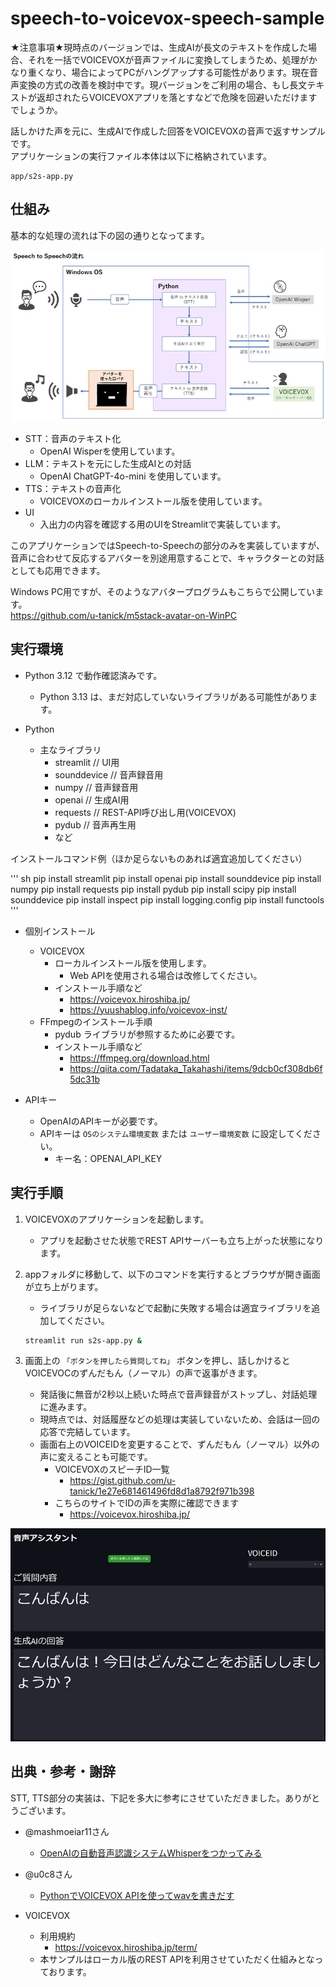# speech-to-voicevox-speech-sample

★注意事項★現時点のバージョンでは、生成AIが長文のテキストを作成した場合、それを一括でVOICEVOXが音声ファイルに変換してしまうため、処理がかなり重くなり、場合によってPCがハングアップする可能性があります。現在音声変換の方式の改善を検討中です。現バージョンをご利用の場合、もし長文テキストが返却されたらVOICEVOXアプリを落とすなどで危険を回避いただけますでしょうか。

話しかけた声を元に、生成AIで作成した回答をVOICEVOXの音声で返すサンプルです。  
アプリケーションの実行ファイル本体は以下に格納されています。

```
app/s2s-app.py
```

## 仕組み

基本的な処理の流れは下の図の通りとなってます。

![s2s](img/s2s.jpg)

- STT：音声のテキスト化
  - OpenAI Wisperを使用しています。
- LLM：テキストを元にした生成AIとの対話
  - OpenAI ChatGPT-4o-mini を使用しています。
- TTS：テキストの音声化
  - VOICEVOXのローカルインストール版を使用しています。
- UI
  - 入出力の内容を確認する用のUIをStreamlitで実装しています。

このアプリケーションではSpeech-to-Speechの部分のみを実装していますが、音声に合わせて反応するアバターを別途用意することで、キャラクターとの対話としても応用できます。

Windows PC用ですが、そのようなアバタープログラムもこちらで公開しています。  
https://github.com/u-tanick/m5stack-avatar-on-WinPC


## 実行環境

- Python 3.12 で動作確認済みです。
  - Python 3.13 は、まだ対応していないライブラリがある可能性があります。

- Python
  - 主なライブラリ
    - streamlit    // UI用
    - sounddevice  // 音声録音用
    - numpy        // 音声録音用
    - openai       // 生成AI用
    - requests     // REST-API呼び出し用(VOICEVOX)
    - pydub        // 音声再生用
    - など

インストールコマンド例（ほか足らないものあれば適宜追加してください）

''' sh
pip install streamlit
pip install openai
pip install sounddevice
pip install numpy
pip install requests
pip install pydub
pip install scipy
pip install sounddevice
pip install inspect
pip install logging.config
pip install functools
'''

- 個別インストール
  - VOICEVOX
    - ローカルインストール版を使用します。
      - Web APIを使用される場合は改修してください。
    - インストール手順など
      - https://voicevox.hiroshiba.jp/
      - https://yuushablog.info/voicevox-inst/
  - FFmpegのインストール手順
    - pydub ライブラリが参照するために必要です。
    - インストール手順など
      - https://ffmpeg.org/download.html
      - https://qiita.com/Tadataka_Takahashi/items/9dcb0cf308db6f5dc31b

- APIキー
  - OpenAIのAPIキーが必要です。
  - APIキーは `OSのシステム環境変数` または `ユーザー環境変数` に設定してください。
    - キー名：OPENAI_API_KEY

## 実行手順

1. VOICEVOXのアプリケーションを起動します。
   - アプリを起動させた状態でREST APIサーバーも立ち上がった状態になります。

2. appフォルダに移動して、以下のコマンドを実行するとブラウザが開き画面が立ち上がります。
   - ライブラリが足らないなどで起動に失敗する場合は適宜ライブラリを追加してください。

    ``` sh
    streamlit run s2s-app.py &
    ```

3. 画面上の `「ボタンを押したら質問してね」` ボタンを押し、話しかけるとVOICEVOCのずんだもん（ノーマル）の声で返事がきます。
   - 発話後に無音が2秒以上続いた時点で音声録音がストップし、対話処理に進みます。
   - 現時点では、対話履歴などの処理は実装していないため、会話は一回の応答で完結しています。
   - 画面右上のVOICEIDを変更することで、ずんだもん（ノーマル）以外の声に変えることも可能です。
     - VOICEVOXのスピーチID一覧
       - https://gist.github.com/u-tanick/1e27e681461496fd8d1a8792f971b398
     - こちらのサイトでIDの声を実際に確認できます
       - https://voicevox.hiroshiba.jp/

![demo](img/demo.jpg)



## 出典・参考・謝辞

STT, TTS部分の実装は、下記を多大に参考にさせていただきました。ありがとうございます。

- @mashmoeiar11さん  
  - [OpenAIの自動音声認識システムWhisperをつかってみる](https://qiita.com/mashmoeiar11/items/dc45be7252135b2173ca)

- @u0c8さん
  - [PythonでVOICEVOX APIを使ってwavを書きだす](https://qiita.com/u0c8/items/564046ef5a67a0639091)

- VOICEVOX
  - 利用規約
    - https://voicevox.hiroshiba.jp/term/
  - 本サンプルはローカル版のREST APIを利用させていただく仕組みとなっております。
